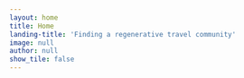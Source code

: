 ```yaml
---
layout: home
title: Home
landing-title: 'Finding a regenerative travel community'
image: null
author: null
show_tile: false
---
```


